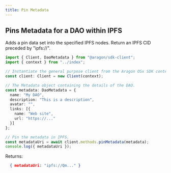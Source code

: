 ```yaml
---
title: Pin Metadata
---
```


## Pins Metadata for a DAO within IPFS

Adds a pin data set into the specified IPFS nodes.
Return an IPFS CID preceded by "ipfs://".

```ts
import { Client, DaoMetadata } from "@aragon/sdk-client";
import { context } from "../index";

// Instantiate the general purpose client from the Aragon OSx SDK context.
const client: Client = new Client(context);

// The Metadata object containing the details of the DAO.
const metadata: DaoMetadata = {
  name: "My DAO",
  description: "This is a description",
  avatar: "",
  links: [{
    name: "Web site",
    url: "https://..."
  }]
};

// Pin the metadata in IPFS.
const metadataUri = await client.methods.pinMetadata(metadata);
console.log({ metadataUri });
```


Returns:

```json
  { metadataUri: "ipfs://Qm..." }
```